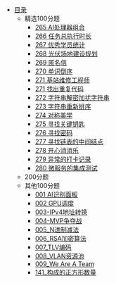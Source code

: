 * [目录](README.md)
    * 精选100分题
      * [265 AI处理器组合](choice100/265_AI-Processor-Combination.md)
      * [266 任务总执行时长](choice100/266_task-execute-total-time.md)  
      * [267 优秀学员统计](choice100/267_count-outstanding-students.md)  
      * [268 光伏场地建设规划](choice100/268_PV-site-construction-plan.md)  
      * [269 匿名信](choice100/269_anonymous-letter.md)  
      * [270 单词倒序](choice100/270_reverse-words.md)
      * [271 基站维修工程师](choice100/271_base-station-maintenance-engineer.md)
      * [271 找出重复代码](choice100/271_find-duplicate-codes.md)
      * [272 字符串解密加扰字符串](choice100/272_decrypt-string.md)
      * [273 字符串重新排序](choice100/273_rearrange-string.md)
      * [274 对称美学](choice100/274_symmetric-string.md)
      * [275 寻找关键钥匙](choice100/275_find-important-keys.md)
      * [276 寻找密码](choice100/276_find-key.md)
      * [277 寻找链表的中间结点](choice100/277_find-the-middle-node-of-the-linked-list.md)
      * [278 开心消消乐](choice100/278_have-fun.md)
      * [279 异常的打卡记录](choice100/279_abnormal-attendance-records.md)
      * [280 微服务的集成测试](choice100/280_integration-testing-of-microservices.md)  
    * 200分题
    * 其他100分题
      * [001 AI识别面板](others100/001_AI-recognition-panel.md)
      * [002 GPU调度](others100/002-GPU%20scheduling.md)
      * [003-IPv4地址转换](others100/003-convert%20IPv4%20addresses%20to%20integers.md)
      * [004-MVP争夺战](others100/004-MVP%20race.md)
      * [005_N进制减法](others100/005_N%20decimal%20subtraction.md)
      * [006_RSA加密算法](others100/006_RSA%20encryption%20algorithm.md)
      * [007_TLV编码](others100/007_TLV%20code.md)
      * [008_VLAN资源池](others100/008_VLAN%20resource%20pool.md)
      * [009_We Are A Team](others100/009_We%20Are%20A%20Team.md)
      * [141_构成的正方形数量](others100/141_Number-of-squares.md)

